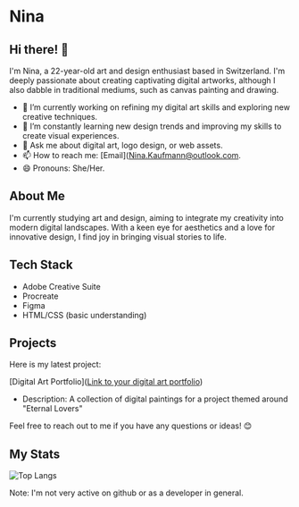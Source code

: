 # Nina

## Hi there! 👋

I'm Nina, a 22-year-old art and design enthusiast based in Switzerland. I'm deeply passionate about creating captivating digital artworks, although I also dabble in traditional mediums, such as canvas painting and drawing.

- 🔭 I’m currently working on refining my digital art skills and exploring new creative techniques.
- 🌱 I’m constantly learning new design trends and improving my skills to create visual experiences.
- 💬 Ask me about digital art, logo design, or web assets.
- 📫 How to reach me: [Email](Nina.Kaufmann@outlook.com.
- 😄 Pronouns: She/Her.

## About Me

I'm currently studying art and design, aiming to integrate my creativity into modern digital landscapes. With a keen eye for aesthetics and a love for innovative design, I find joy in bringing visual stories to life.

## Tech Stack

- Adobe Creative Suite
- Procreate
- Figma
- HTML/CSS (basic understanding)

## Projects

Here is my latest project:

[Digital Art Portfolio]([Link to your digital art portfolio](https://nina-kaufmann.github.io/Eternal-Lovers.github.io/index.html))
   - Description: A collection of digital paintings for a project themed around "Eternal Lovers"

Feel free to reach out to me if you have any questions or ideas! 😊
## My Stats
![Top Langs](https://github-readme-stats.vercel.app/api/top-langs/?username=Nina-Kaufmann&theme=tokyonight)

Note: I'm not very active on github or as a developer in general.

